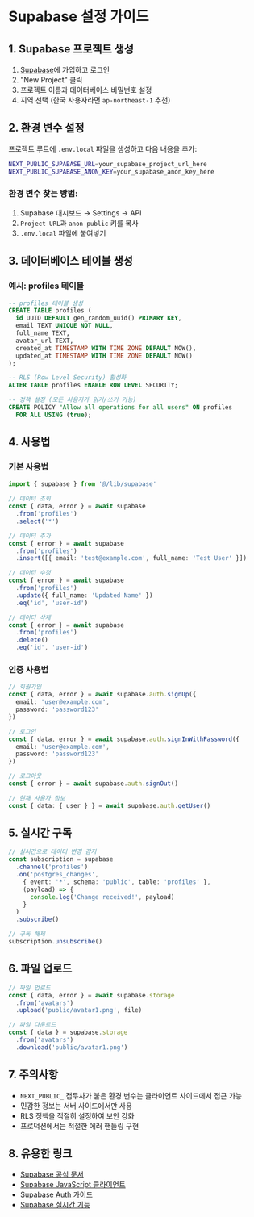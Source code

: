 # Supabase 설정 가이드

## 1. Supabase 프로젝트 생성

1. [Supabase](https://supabase.com)에 가입하고 로그인
2. "New Project" 클릭
3. 프로젝트 이름과 데이터베이스 비밀번호 설정
4. 지역 선택 (한국 사용자라면 `ap-northeast-1` 추천)

## 2. 환경 변수 설정

프로젝트 루트에 `.env.local` 파일을 생성하고 다음 내용을 추가:

```bash
NEXT_PUBLIC_SUPABASE_URL=your_supabase_project_url_here
NEXT_PUBLIC_SUPABASE_ANON_KEY=your_supabase_anon_key_here
```

### 환경 변수 찾는 방법:
1. Supabase 대시보드 → Settings → API
2. `Project URL`과 `anon public` 키를 복사
3. `.env.local` 파일에 붙여넣기

## 3. 데이터베이스 테이블 생성

### 예시: profiles 테이블

```sql
-- profiles 테이블 생성
CREATE TABLE profiles (
  id UUID DEFAULT gen_random_uuid() PRIMARY KEY,
  email TEXT UNIQUE NOT NULL,
  full_name TEXT,
  avatar_url TEXT,
  created_at TIMESTAMP WITH TIME ZONE DEFAULT NOW(),
  updated_at TIMESTAMP WITH TIME ZONE DEFAULT NOW()
);

-- RLS (Row Level Security) 활성화
ALTER TABLE profiles ENABLE ROW LEVEL SECURITY;

-- 정책 설정 (모든 사용자가 읽기/쓰기 가능)
CREATE POLICY "Allow all operations for all users" ON profiles
  FOR ALL USING (true);
```

## 4. 사용법

### 기본 사용법

```typescript
import { supabase } from '@/lib/supabase'

// 데이터 조회
const { data, error } = await supabase
  .from('profiles')
  .select('*')

// 데이터 추가
const { error } = await supabase
  .from('profiles')
  .insert([{ email: 'test@example.com', full_name: 'Test User' }])

// 데이터 수정
const { error } = await supabase
  .from('profiles')
  .update({ full_name: 'Updated Name' })
  .eq('id', 'user-id')

// 데이터 삭제
const { error } = await supabase
  .from('profiles')
  .delete()
  .eq('id', 'user-id')
```

### 인증 사용법

```typescript
// 회원가입
const { data, error } = await supabase.auth.signUp({
  email: 'user@example.com',
  password: 'password123'
})

// 로그인
const { data, error } = await supabase.auth.signInWithPassword({
  email: 'user@example.com',
  password: 'password123'
})

// 로그아웃
const { error } = await supabase.auth.signOut()

// 현재 사용자 정보
const { data: { user } } = await supabase.auth.getUser()
```

## 5. 실시간 구독

```typescript
// 실시간으로 데이터 변경 감지
const subscription = supabase
  .channel('profiles')
  .on('postgres_changes', 
    { event: '*', schema: 'public', table: 'profiles' },
    (payload) => {
      console.log('Change received!', payload)
    }
  )
  .subscribe()

// 구독 해제
subscription.unsubscribe()
```

## 6. 파일 업로드

```typescript
// 파일 업로드
const { data, error } = await supabase.storage
  .from('avatars')
  .upload('public/avatar1.png', file)

// 파일 다운로드
const { data } = supabase.storage
  .from('avatars')
  .download('public/avatar1.png')
```

## 7. 주의사항

- `NEXT_PUBLIC_` 접두사가 붙은 환경 변수는 클라이언트 사이드에서 접근 가능
- 민감한 정보는 서버 사이드에서만 사용
- RLS 정책을 적절히 설정하여 보안 강화
- 프로덕션에서는 적절한 에러 핸들링 구현

## 8. 유용한 링크

- [Supabase 공식 문서](https://supabase.com/docs)
- [Supabase JavaScript 클라이언트](https://supabase.com/docs/reference/javascript)
- [Supabase Auth 가이드](https://supabase.com/docs/guides/auth)
- [Supabase 실시간 기능](https://supabase.com/docs/guides/realtime)
